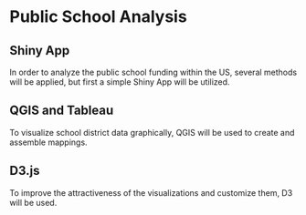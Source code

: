 # Public School Analysis

## Shiny App
In order to analyze the public school funding within the US, several methods will be applied, but first a simple Shiny App will be utilized.

## QGIS and Tableau
To visualize school district data graphically, QGIS will be used to create and assemble mappings.

## D3.js
To improve the attractiveness of the visualizations and customize them, D3 will be used.
